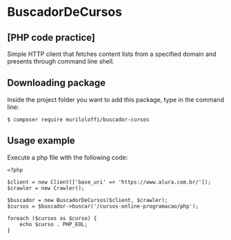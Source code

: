 # BuscadorDeCursos

## [PHP code practice] 

Simple HTTP client that fetches content lists from a specified domain and presents through command line shell.

## Downloading package

Inside the project folder you want to add this package, type in the command line:

```console
$ composer require muriloloffi/buscador-cursos
```

## Usage example

Execute a php file with the following code:

```console
<?php

$client = new Client(['base_uri' => 'https://www.alura.com.br/']);
$crawler = new Crawler();

$buscador = new BuscadorDeCursos($client, $crawler);
$cursos = $buscador->buscar('/cursos-online-programacao/php');

foreach ($cursos as $curso) {
    echo $curso . PHP_EOL;
}
```

